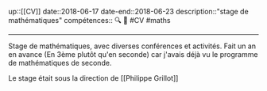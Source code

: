up::[[CV]]
date::2018-06-17
date-end::2018-06-23
description::"stage de mathématiques"
compétences:: 🔍 🧮
#CV #maths 

---
Stage de mathématiques, avec diverses conférences et activités.
Fait un an en avance (En 3ème plutôt qu'en seconde) car j'avais déjà vu le programme de mathématiques de seconde.

Le stage était sous la direction de [[Philippe Grillot]]


